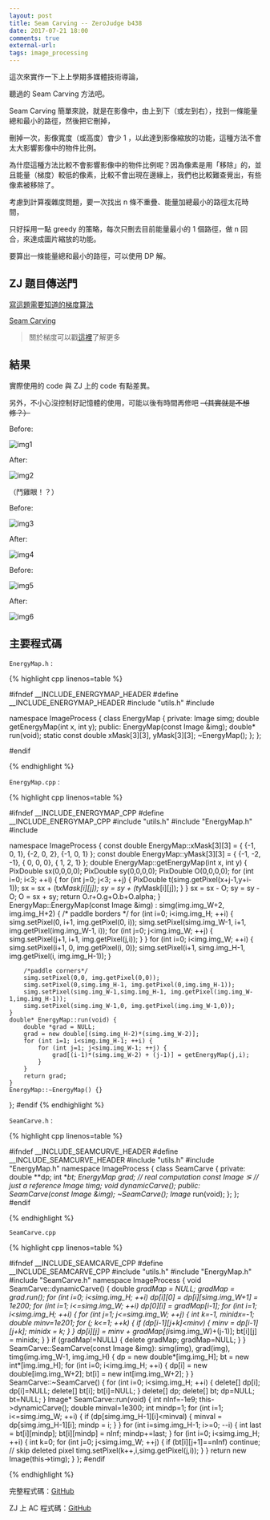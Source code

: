 ```yaml
---
layout: post
title: Seam Carving -- ZeroJudge b438
date: 2017-07-21 18:00
comments: true
external-url:
tags: image_processing
---
```


這次來實作一下上上學期多媒體技術導論，

聽過的 Seam Carving 方法吧。

Seam Carving 簡單來說，就是在影像中，由上到下（或左到右），找到一條能量總和最小的路徑，然後把它刪掉，

刪掉一次，影像寬度（或高度）會少 1 ，以此達到影像縮放的功能，這種方法不會太大影響影像中的物件比例。

為什麼這種方法比較不會影響影像中的物件比例呢？因為像素是用「移除」的，並且能量（梯度）較低的像素，比較不會出現在邊緣上，我們也比較難查覺出，有些像素被移除了。

考慮到計算複雜度問題，要一次找出 n 條不重疊、能量加總最小的路徑太花時間，

只好採用一點 greedy 的策略，每次只刪去目前能量最小的 1 個路徑，做 n 回合，來達成圖片縮放的功能。

要算出一條能量總和最小的路徑，可以使用 DP 解。

## ZJ 題目傳送門

[寫這題需要知道的梯度算法](https://zerojudge.tw/ShowProblem?problemid=b436)

[Seam Carving](https://zerojudge.tw/ShowProblem?problemid=b438)

> 關於梯度可以戳[這裡](https://peter0749.github.io/ContestCo/Gradient.html)了解更多

## 結果

實際使用的 code 與 ZJ 上的 code 有點差異。

另外，不小心沒控制好記憶體的使用，可能以後有時間再修吧 ~~（其實就是不想修？）~~

Before: 

![img1](https://github.com/peter0749/Image_processing_practice/raw/master/ZJb438_SeamCarving/Lenna.png)

After:

![img2](https://github.com/peter0749/Image_processing_practice/raw/master/ZJb438_SeamCarving/Lenna_to.png)

（鬥雞眼！？）

Before:

![img3](https://github.com/peter0749/Image_processing_practice/raw/master/ZJb438_SeamCarving/miku.png)

After:

![img4](https://github.com/peter0749/Image_processing_practice/raw/master/ZJb438_SeamCarving/miku_to.png)

Before:

![img5](https://github.com/peter0749/Image_processing_practice/raw/master/ZJb438_SeamCarving/Broadway_tower.png)

After:

![img6](https://github.com/peter0749/Image_processing_practice/raw/master/ZJb438_SeamCarving/Broadway_tower_seam.png)

## 主要程式碼

`EnergyMap.h` :

{% highlight cpp linenos=table %}

#ifndef __INCLUDE_ENERGYMAP_HEADER
#define __INCLUDE_ENERGYMAP_HEADER
#include "utils.h"
#include <cmath>

namespace ImageProcess 
{
    class EnergyMap {
        private:
            Image simg;
            double getEnergyMap(int x, int y);
        public:
            EnergyMap(const Image &img);
            double* run(void);
            static const double xMask[3][3], yMask[3][3];
            ~EnergyMap();
    };
};

#endif

{% endhighlight %}

`EnergyMap.cpp` :

{% highlight cpp linenos=table %}

#ifndef __INCLUDE_ENERGYMAP_CPP
#define __INCLUDE_ENERGYMAP_CPP
#include "utils.h"
#include "EnergyMap.h"
#include <cmath>

namespace ImageProcess
{
    const double EnergyMap::xMask[3][3] = {
        {-1, 0, 1},
        {-2, 0, 2},
        {-1, 0, 1}
    };
    const double EnergyMap::yMask[3][3] = {
        {-1, -2, -1},
        { 0,  0,  0},
        { 1,  2,  1}
    };
    double EnergyMap::getEnergyMap(int x, int y) {
        PixDouble sx(0,0,0,0);
        PixDouble sy(0,0,0,0);
        PixDouble O(0,0,0,0);
        for (int i=0; i<3; ++i) {
            for (int j=0; j<3; ++j) {
                PixDouble t(simg.getPixel(x+j-1,y+i-1));
                sx = sx + (t*xMask[i][j]);
                sy = sy + (t*yMask[i][j]);
            }
        }
        sx = sx - O;
        sy = sy - O;
        O  = sx + sy;
        return O.r+O.g+O.b+O.alpha;
    }
    EnergyMap::EnergyMap(const Image &img) : simg(img.img_W+2, img.img_H+2) {
        /* paddle borders */
        for (int i=0; i<img.img_H; ++i) {
            simg.setPixel(0, i+1, img.getPixel(0, i));
            simg.setPixel(simg.img_W-1, i+1, img.getPixel(img.img_W-1, i));
            for (int j=0; j<img.img_W; ++j) {
                simg.setPixel(j+1, i+1, img.getPixel(j,i));
            }
        }
        for (int i=0; i<img.img_W; ++i) {
            simg.setPixel(i+1, 0, img.getPixel(i, 0));
            simg.setPixel(i+1, simg.img_H-1, img.getPixel(i, img.img_H-1));
        }

        /*paddle corners*/
        simg.setPixel(0,0, img.getPixel(0,0));
        simg.setPixel(0,simg.img_H-1, img.getPixel(0,img.img_H-1));
        simg.setPixel(simg.img_W-1,simg.img_H-1, img.getPixel(img.img_W-1,img.img_H-1));
        simg.setPixel(simg.img_W-1,0, img.getPixel(img.img_W-1,0));
    }
    double* EnergyMap::run(void) {
        double *grad = NULL;
        grad = new double[(simg.img_H-2)*(simg.img_W-2)];
        for (int i=1; i<simg.img_H-1; ++i) {
            for (int j=1; j<simg.img_W-1; ++j) {
                grad[(i-1)*(simg.img_W-2) + (j-1)] = getEnergyMap(j,i);
            }
        }
        return grad;
    }
    EnergyMap::~EnergyMap() {}
};
#endif
{% endhighlight %}

`SeamCarve.h` :

{% highlight cpp linenos=table %}

#ifndef __INCLUDE_SEAMCURVE_HEADER
#define __INCLUDE_SEAMCURVE_HEADER
#include "utils.h"
#include "EnergyMap.h"
namespace ImageProcess
{
    class SeamCarve {
        private:
            double **dp;
            int **bt;
            EnergyMap grad; // real computation
            const Image &simg; // just a reference
            Image timg;
            void dynamicCarve();
        public:
            SeamCarve(const Image &img);
            ~SeamCarve();
            Image* run(void);
    };
};
#endif

{% endhighlight %}

`SeamCarve.cpp`

{% highlight cpp linenos=table %}

#ifndef __INCLUDE_SEAMCARVE_CPP
#define __INCLUDE_SEAMCARVE_CPP
#include "utils.h"
#include "EnergyMap.h"
#include "SeamCarve.h"
namespace ImageProcess 
{
    void SeamCarve::dynamicCarve() {
        double *gradMap = NULL;
        gradMap = grad.run();
        for (int i=0; i<simg.img_H; ++i) 
            dp[i][0] = dp[i][simg.img_W+1] = 1e200;
        for (int i=1; i<=simg.img_W; ++i)
            dp[0][i] = gradMap[i-1];
        for (int i=1; i<simg.img_H; ++i) {
            for (int j=1; j<=simg.img_W; ++j) {
                int k=-1, minidx=-1;
                double minv=1e201;
                for (; k<=1; ++k) {
                    if (dp[i-1][j+k]<minv) {
                        minv = dp[i-1][j+k];
                        minidx = k;
                    }
                }
                dp[i][j] = minv + gradMap[(i*simg.img_W)+(j-1)];
                bt[i][j] = minidx;
            }
        }
        if (gradMap!=NULL) { delete gradMap; gradMap=NULL; }
    }
    SeamCarve::SeamCarve(const Image &img): simg(img), grad(img), timg(img.img_W-1, img.img_H) {
        dp = new double*[img.img_H];
        bt = new int*[img.img_H];
        for (int i=0; i<img.img_H; ++i) {
            dp[i] = new double[img.img_W+2];
            bt[i] = new int[img.img_W+2];
        }
    }
    SeamCarve::~SeamCarve() {
        for (int i=0; i<simg.img_H; ++i) {
            delete[] dp[i]; dp[i]=NULL;
            delete[] bt[i]; bt[i]=NULL;
        }
        delete[] dp; delete[] bt;
        dp=NULL;
        bt=NULL;
    }
    Image* SeamCarve::run(void) {
        int nInf=-1e9;
        this->dynamicCarve();
        double minval=1e300;
        int mindp=1;
        for (int i=1; i<=simg.img_W; ++i) {
            if (dp[simg.img_H-1][i]<minval) {
                minval = dp[simg.img_H-1][i];
                mindp  = i;
            }
        }
        for (int i=simg.img_H-1; i>=0; --i) {
            int last = bt[i][mindp];
            bt[i][mindp] = nInf; 
            mindp+=last;
        }
        for (int i=0; i<simg.img_H; ++i) {
            int k=0;
            for (int j=0; j<simg.img_W; ++j) {
                if (bt[i][j+1]==nInf) continue; // skip deleted pixel
                timg.setPixel(k++,i,simg.getPixel(j,i));
            }
        }
        return new Image(this->timg);
    }
};
#endif

{% endhighlight %}

完整程式碼：[GitHub](https://github.com/peter0749/Image_processing_practice/tree/master/ZJb438_SeamCarving)

ZJ 上 AC 程式碼：[GitHub](https://github.com/peter0749/Image_processing_practice/blob/master/ZJb438_SeamCarving/zjb438.cpp)

